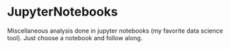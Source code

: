 # JupyterNotebooks

Miscellaneous analysis done in jupyter notebooks (my favorite data science tool). Just choose a notebook and follow along.

